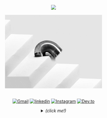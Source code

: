 <p align="center">
   <img src="https://komarev.com/ghpvc/?username=kaueemanuel&color=282c34&style=flat-square&label=PROFILE+VIEWS" />
</p>
<div align="center">
    <img height="auto" width="64%" alt="GIF" src="home.gif"/>
</div>

<br />

<div align="center">

[![Gmail](https://img.shields.io/badge/GMAIL-282c34?style=flat-square&labelColor=282c34&logo=Gmail&logoColor=white&color=282c34)](https://mail.google.com/mail/u/0/?view=cm&fs=1&tf=1&source=mailto&to=kaue.malheiros@gmail.com)
[![linkedin](https://img.shields.io/badge/LINKEDIN-282c34?style=flat-square&labelColor=282c34&logo=LinkedIn&logoColor=white&color=282c34)](https://www.linkedin.com/in/kaue-malheiros/)
[![Instagram](https://img.shields.io/badge/INSTAGRAM-282c34?style=flat-square&labelColor=282c34&logo=Instagram&logoColor=white&color=282c34)](https://www.instagram.com/kaueemanuel/)
[![Dev.to](https://img.shields.io/badge/WEBSITE-282c34?style=flat-square&labelColor=282c34&logo=DEV.TO&logoColor=white&color=282c34)](https://kauebr.dev)

  <!-- this block of code is for the dropdown menu effect -->
  <details>
    <summary>
    <i>(click me!)</i>
    </summary>
    
<div align="left">
  
  # Hello World, I'm Kauê! 👋
  
  <img align="right" height="auto" width="37%" alt="GIF" src="pc.gif"/>
  
  🔭 I am currently working at **Rede Globo** as a **Full Stack Developer**. 🚀
<br />

🌱 I’m currently learning **JavaScript**, **React**, **NextJs**, **Sass**, **Angular**, and hopefully **Machine Learning** soon!
<br />

🎮 I’m looking to collaborate on a creative and fun project so I can branch out of my interversion and meet some great Developers!
<br />

🤔 I’m looking for help with **_Machine Learning_**! I want to master it... if that's even possible, heh.
<br />

💬 Ask me about anything I'm friendly, I swear 🧟‍♂️
<br />

📫 **_How to reach me_**: click the _Gmail_ link up top or message me through _social media_.

<hr>

#### Development:

```javascript
const dev = {
  person: {
    name: "kauê malheiros",
    gender: "male",
    age: "25+",
    martial_status: "single",
    location: "panambi BR",
    ethnicity: "brazilian",
    favorite_food: "lasagna",
  },
  code: ["javascript", "python", "java", "php", "html5", "css3"],
  tools: [
    "typescript",
    "nodejs",
    "styled-components",
    "redux",
    "react-router",
    "jquery",
    "sass",
    "heroku",
    "amazon-aws",
    "vscode",
    "github",
    "devtools",
  ],
  frameworks: [
    "bootstrap",
    "expressjs",
    "react",
    "react-native",
    "flutter",
    "angular",
  ],
  databases: ["mysql", "mongodb", "postgresql", "firebase"],
  design: ["illustrator", "photoshop", "lightroom", "figma"],
  hobbies: ["draw", "soccer", "movies", "develop", "go out to drink"],
  challenge: "I just developed an AI for recognizing actors and brands in videos.",
};
```

<hr>

#### Statistics:

</div>

  <img align="" src="https://github-readme-stats.vercel.app/api?username=kaueemanuel&count_private=true&title_color=282c34&icon_color=282c34&show_icons=true&hide_title=false&count_private=true&include_all_commits=true&hide=contribs" />
  <img align="" src="https://github-readme-stats.vercel.app/api/top-langs/?username=kaueemanuel&layout=compact&title_color=282c34&hide_title=false" />
